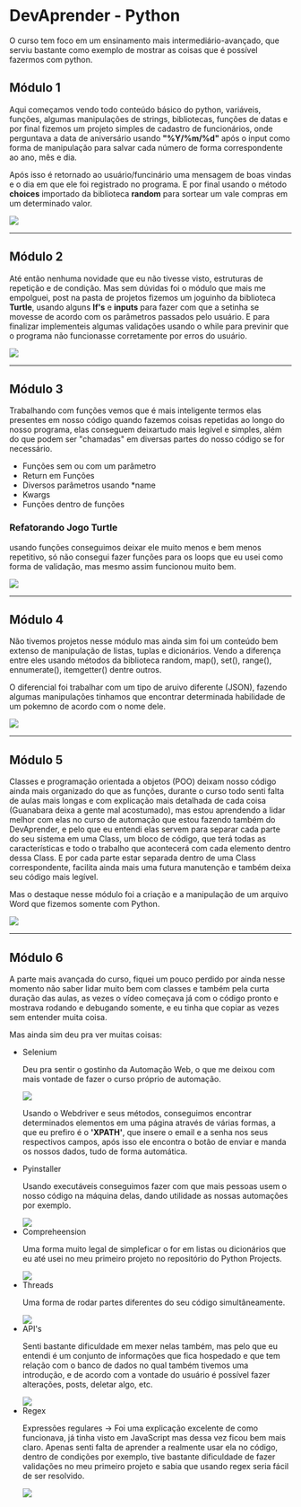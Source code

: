 # DevAprender - Python

<p>
   O curso tem foco em um ensinamento mais intermediário-avançado, que serviu bastante como exemplo de mostrar as coisas que é possível fazermos com python.
</p>

## Módulo 1
<p>
  Aqui começamos vendo todo conteúdo básico do python, variáveis, funções, algumas manipulações de strings, bibliotecas, funções de datas e por final fizemos um projeto simples de cadastro de funcionários, onde perguntava a data de aniversário usando <b>"%Y/%m/%d"</b> após o input como forma de manipulação para salvar cada número de forma correspondente ao ano, mês e dia. 
</p>
<p>
  Após isso é retornado ao usuário/funcinário uma mensagem de boas vindas e o dia em que ele foi registrado no programa. E por final usando o método <b>choices</b> importado da biblioteca <b>random</b> para sortear um vale compras em um determinado valor.
</p>

<img src="https://github.com/franssa01/Courses/blob/main/DevAprender/DevAprender%20-%20Python/%26%20-%20Image/modulo1.gif">

<hr>

## Módulo 2

<p>
  Até então nenhuma novidade que eu não tivesse visto, estruturas de repetição e de condição. Mas sem dúvidas foi o módulo que mais me empolguei, post na pasta de projetos fizemos um joguinho da biblioteca <b>Turtle</b>, usando alguns <b>If's</b> e <b>inputs</b> para fazer com que a setinha se movesse de acordo com os parâmetros passados pelo usuário. E para finalizar implementeis algumas validações usando o while para previnir que o programa não funcionasse corretamente por erros do usuário.
</p>

<img src="https://github.com/franssa01/Courses/blob/main/DevAprender/DevAprender%20-%20Python/%26%20-%20Image/modulo2.gif">

<hr>

## Módulo 3
<p>
  Trabalhando com funções vemos que é mais inteligente termos elas presentes em nosso código quando fazemos coisas repetidas ao longo do nosso programa, elas conseguem deixartudo mais legível e simples, além do que podem ser "chamadas" em diversas partes do nosso código se for necessário. 
  <ul>
    <li>Funções sem ou com um parâmetro</li>
    <li>Return em Funções</li>
    <li>Diversos parâmetros usando *name</li>
    <li>Kwargs</li>
    <li>Funções dentro de funções</li>
  </ul>
  
 <H3>Refatorando Jogo Turtle</H3>
 usando funções conseguimos deixar ele muito menos e bem menos repetitivo, só não consegui fazer funções para os loops que eu usei como forma de validação, mas mesmo assim funcionou muito bem.
</p>

<img src="https://github.com/franssa01/Courses/blob/main/DevAprender/DevAprender%20-%20Python/%26%20-%20Image/modulo3.gif">

<hr>

## Módulo 4
<p>
  Não tivemos projetos nesse módulo mas ainda sim foi um conteúdo bem extenso de manipulação de listas, tuplas e dicionários. Vendo a diferença entre eles usando métodos da biblioteca random, map(), set(), range(), ennumerate(), itemgetter() dentre outros.
</p>
<p>
  O diferencial foi trabalhar com um tipo de aruivo diferente (JSON), fazendo algumas manipulações tinhamos que encontrar determinada habilidade de um pokemno de acordo com o nome dele.
</p>

<img src="https://github.com/franssa01/Courses/blob/main/DevAprender/DevAprender%20-%20Python/%26%20-%20Image/modulo4.gif">

<hr>

## Módulo 5
<p>
  Classes e programação orientada a objetos (POO) deixam nosso código ainda mais organizado do que as funções, durante o curso todo senti falta de aulas mais longas e com explicação mais detalhada de cada coisa (Guanabara deixa a gente mal acostumado), mas estou aprendendo a lidar melhor com elas no curso de automação que estou fazendo também do DevAprender, e pelo que eu entendi elas servem para separar cada parte do seu sistema em uma Class, um bloco de código, que terá todas as características e todo o trabalho que acontecerá com cada elemento dentro dessa Class. E por cada parte estar separada dentro de uma Class correspondente, facilita ainda mais uma futura manutenção e também deixa seu código mais legível.
</p>
<p>
  Mas o destaque nesse módulo foi a criação e a manipulação de um arquivo Word que fizemos somente com Python.
</p>

<img src="https://github.com/franssa01/Courses/blob/main/DevAprender/DevAprender%20-%20Python/%26%20-%20Image/modulo5.gif">

<hr>

## Módulo 6 
<p>
   A parte mais avançada do curso, fiquei um pouco perdido por ainda nesse momento não saber lidar muito bem com classes e também pela curta duração das aulas, as vezes o vídeo começava já com o código pronto e mostrava rodando e debugando somente, e eu tinha que copiar as vezes sem entender muita coisa.
</p>
<p>
   Mas ainda sim deu pra ver muitas coisas:
   <ul>
      <li>Selenium</li>
         <p>Deu pra sentir o gostinho da Automação Web, o que me deixou com mais vontade de fazer o curso próprio de automação.</p>
         <img src="https://github.com/franssa01/Courses/blob/main/DevAprender/DevAprender%20-%20Python/%26%20-%20Image/modulo6%20Selenium.gif">
         <p>Usando o Webdriver e seus métodos, conseguimos encontrar determinados elementos em uma página através de várias formas, a que eu prefiro é o <b>'XPATH'</b>, que           insere o email e a senha nos seus respectivos campos, após isso ele encontra o botão de enviar e manda os nossos dados, tudo de forma automática.</p>
      <li>Pyinstaller</li>
         <p>Usando executáveis conseguimos fazer com que mais pessoas usem o nosso código na máquina delas, dando utilidade as nossas automações por exemplo.</p>
         <img src="https://github.com/franssa01/Courses/blob/main/DevAprender/DevAprender%20-%20Python/%26%20-%20Image/modulo6%20Pyinstaller.gif">
      <li>Compreheension</li>
         <p>Uma forma muito legal de simpleficar o for em listas ou dicionários que eu até usei no meu primeiro projeto no repositório do Python Projects.</p>
         <img src="https://github.com/franssa01/Courses/blob/main/DevAprender/DevAprender%20-%20Python/%26%20-%20Image/modulo6%20List%20Compreheension.gif">
      <li>Threads</li>
         <p>Uma forma de rodar partes diferentes do seu código simultâneamente.</p>
         <img src="https://github.com/franssa01/Courses/blob/main/DevAprender/DevAprender%20-%20Python/%26%20-%20Image/modulo6%20Threads.gif">
      <li>API's</li>
         <p>Senti bastante dificuldade em mexer nelas também, mas pelo que eu entendi é um conjunto de informações que fica hospedado e que tem relação com o banco de dados no qual também tivemos uma introdução, e de acordo com a vontade do usuário é possível fazer alterações, posts, deletar algo, etc.</p>
         <img src="https://github.com/franssa01/Courses/blob/main/DevAprender/DevAprender%20-%20Python/%26%20-%20Image/modulo6%20API's.gif">
      <li>Regex</li>
         <p>
         Expressões regulares → Foi uma explicação excelente de como funcionava, já tinha visto em JavaScript mas dessa vez ficou bem mais claro. Apenas senti falta de aprender a realmente usar ela no código, dentro de condições por exemplo, tive bastante dificuldade de fazer validações no meu primeiro projeto e sabia que usando regex seria fácil de ser resolvido.
         </p>
         <img src="https://github.com/franssa01/Courses/blob/main/DevAprender/DevAprender%20-%20Python/%26%20-%20Image/modulo6%20Regex.gif">
   </ul>
</p>

